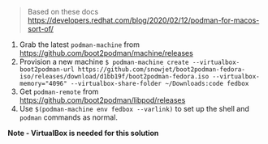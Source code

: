> Based on these docs https://developers.redhat.com/blog/2020/02/12/podman-for-macos-sort-of/

1. Grab the latest `podman-machine` from https://github.com/boot2podman/machine/releases
2. Provision a new machine `$ podman-machine create --virtualbox-boot2podman-url https://github.com/snowjet/boot2podman-fedora-iso/releases/download/d1bb19f/boot2podman-fedora.iso --virtualbox-memory="4096" --virtualbox-share-folder ~/Downloads:code fedbox
`
3. Get `podman-remote` from https://github.com/boot2podman/libpod/releases
4. Use `$(podman-machine env fedbox --varlink)` to set up the shell and `podman` commands as normal. 


**Note - VirtualBox is needed for this solution**